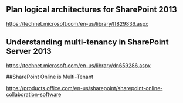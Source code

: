 ## Plan logical architectures for SharePoint 2013

https://technet.microsoft.com/en-us/library/ff829836.aspx

## Understanding multi-tenancy in SharePoint Server 2013

https://technet.microsoft.com/en-us/library/dn659286.aspx

##SharePoint Online is Multi-Tenant 

https://products.office.com/en-us/sharepoint/sharepoint-online-collaboration-software